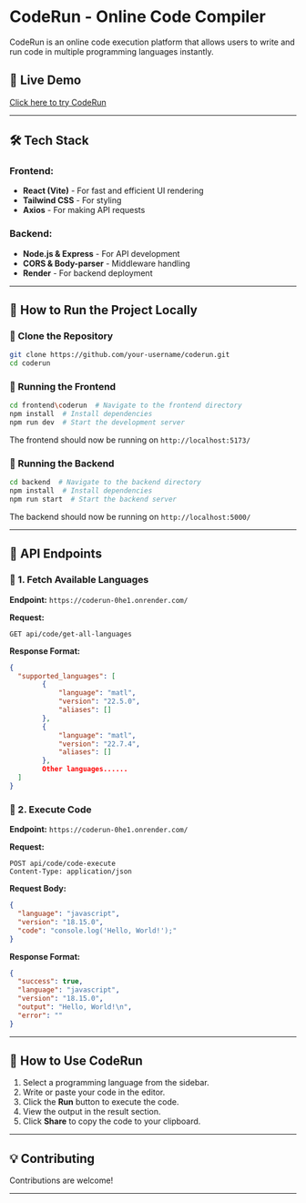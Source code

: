 # CodeRun - Online Code Compiler

CodeRun is an online code execution platform that allows users to write and run code in multiple programming languages instantly.

## 🚀 Live Demo

[Click here to try CodeRun](https://code-run-five.vercel.app/)

---

## 🛠 Tech Stack

### Frontend:

- **React (Vite)** - For fast and efficient UI rendering
- **Tailwind CSS** - For styling
- **Axios** - For making API requests

### Backend:

- **Node.js & Express** - For API development
- **CORS & Body-parser** - Middleware handling
- **Render** - For backend deployment

---

## 📜 How to Run the Project Locally

### 🔹 Clone the Repository

```sh
git clone https://github.com/your-username/coderun.git
cd coderun
```

### 🔹 Running the Frontend

```sh
cd frontend\coderun  # Navigate to the frontend directory
npm install  # Install dependencies
npm run dev  # Start the development server
```

The frontend should now be running on `http://localhost:5173/`

### 🔹 Running the Backend

```sh
cd backend  # Navigate to the backend directory
npm install  # Install dependencies
npm run start  # Start the backend server
```

The backend should now be running on `http://localhost:5000/`

---

## 📡 API Endpoints

### 🔹 1. Fetch Available Languages

**Endpoint:** `https://coderun-0he1.onrender.com/`

**Request:**

```http
GET api/code/get-all-languages
```

**Response Format:**

```json
{
  "supported_languages": [
        {
            "language": "matl",
            "version": "22.5.0",
            "aliases": []
        },
        {
            "language": "matl",
            "version": "22.7.4",
            "aliases": []
        },
        Other languages......
  ]
}
```

### 🔹 2. Execute Code

**Endpoint:** `https://coderun-0he1.onrender.com/`

**Request:**

```http
POST api/code/code-execute
Content-Type: application/json
```

**Request Body:**

```json
{
  "language": "javascript",
  "version": "18.15.0",
  "code": "console.log('Hello, World!');"
}
```

**Response Format:**

```json
{
  "success": true,
  "language": "javascript",
  "version": "18.15.0",
  "output": "Hello, World!\n",
  "error": ""
}
```

---

## 📝 How to Use CodeRun

1. Select a programming language from the sidebar.
2. Write or paste your code in the editor.
3. Click the **Run** button to execute the code.
4. View the output in the result section.
5. Click **Share** to copy the code to your clipboard.

---

## 💡 Contributing

Contributions are welcome!

---
